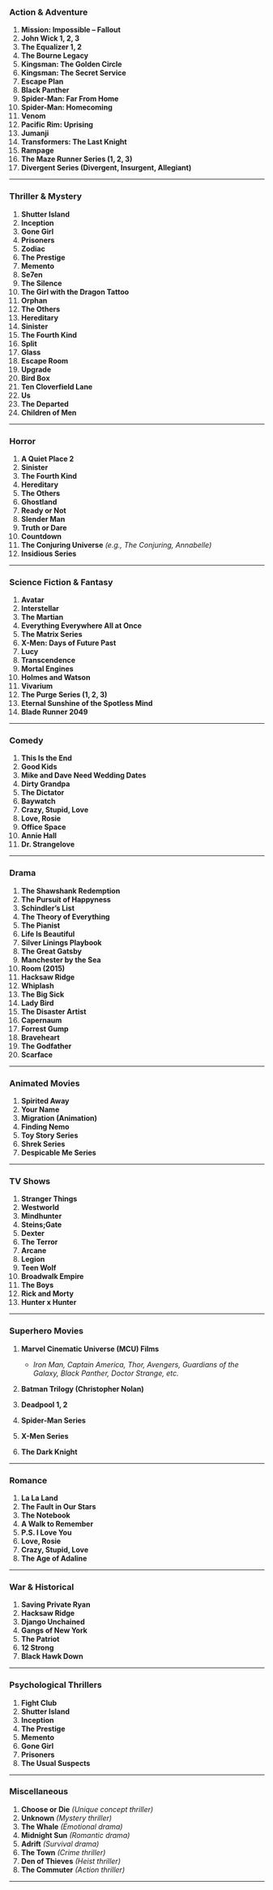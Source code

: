 
### **Action & Adventure**

1. **Mission: Impossible – Fallout**
2. **John Wick 1, 2, 3**
3. **The Equalizer 1, 2**
4. **The Bourne Legacy**
5. **Kingsman: The Golden Circle**
6. **Kingsman: The Secret Service**
7. **Escape Plan**
8. **Black Panther**
9. **Spider-Man: Far From Home**
10. **Spider-Man: Homecoming**
11. **Venom**
12. **Pacific Rim: Uprising**
13. **Jumanji**
14. **Transformers: The Last Knight**
15. **Rampage**
16. **The Maze Runner Series (1, 2, 3)**
17. **Divergent Series (Divergent, Insurgent, Allegiant)**

---

### **Thriller & Mystery**

1. **Shutter Island**
2. **Inception**
3. **Gone Girl**
4. **Prisoners**
5. **Zodiac**
6. **The Prestige**
7. **Memento**
8. **Se7en**
9. **The Silence**
10. **The Girl with the Dragon Tattoo**
11. **Orphan**
12. **The Others**
13. **Hereditary**
14. **Sinister**
15. **The Fourth Kind**
16. **Split**
17. **Glass**
18. **Escape Room**
19. **Upgrade**
20. **Bird Box**
21. **Ten Cloverfield Lane**
22. **Us**
23. **The Departed**
24. **Children of Men**

---

### **Horror**

1. **A Quiet Place 2**
2. **Sinister**
3. **The Fourth Kind**
4. **Hereditary**
5. **The Others**
6. **Ghostland**
7. **Ready or Not**
8. **Slender Man**
9. **Truth or Dare**
10. **Countdown**
11. **The Conjuring Universe** _(e.g., The Conjuring, Annabelle)_
12. **Insidious Series**

---

### **Science Fiction & Fantasy**

1. **Avatar**
2. **Interstellar**
3. **The Martian**
4. **Everything Everywhere All at Once**
5. **The Matrix Series**
6. **X-Men: Days of Future Past**
7. **Lucy**
8. **Transcendence**
9. **Mortal Engines**
10. **Holmes and Watson**
11. **Vivarium**
12. **The Purge Series (1, 2, 3)**
13. **Eternal Sunshine of the Spotless Mind**
14. **Blade Runner 2049**

---

### **Comedy**

1. **This Is the End**
2. **Good Kids**
3. **Mike and Dave Need Wedding Dates**
4. **Dirty Grandpa**
5. **The Dictator**
6. **Baywatch**
7. **Crazy, Stupid, Love**
8. **Love, Rosie**
9. **Office Space**
10. **Annie Hall**
11. **Dr. Strangelove**

---

### **Drama**

1. **The Shawshank Redemption**
2. **The Pursuit of Happyness**
3. **Schindler’s List**
4. **The Theory of Everything**
5. **The Pianist**
6. **Life Is Beautiful**
7. **Silver Linings Playbook**
8. **The Great Gatsby**
9. **Manchester by the Sea**
10. **Room (2015)**
11. **Hacksaw Ridge**
12. **Whiplash**
13. **The Big Sick**
14. **Lady Bird**
15. **The Disaster Artist**
16. **Capernaum**
17. **Forrest Gump**
18. **Braveheart**
19. **The Godfather**
20. **Scarface**

---

### **Animated Movies**

1. **Spirited Away**
2. **Your Name**
3. **Migration (Animation)**
4. **Finding Nemo**
5. **Toy Story Series**
6. **Shrek Series**
7. **Despicable Me Series**

---

### **TV Shows**

1. **Stranger Things**
2. **Westworld**
3. **Mindhunter**
4. **Steins;Gate**
5. **Dexter**
6. **The Terror**
7. **Arcane**
8. **Legion**
9. **Teen Wolf**
10. **Broadwalk Empire**
11. **The Boys**
12. **Rick and Morty**
13. **Hunter x Hunter**

---

### **Superhero Movies**

1. **Marvel Cinematic Universe (MCU) Films**
    
    - _Iron Man, Captain America, Thor, Avengers, Guardians of the Galaxy, Black Panther, Doctor Strange, etc._
    
2. **Batman Trilogy (Christopher Nolan)**
3. **Deadpool 1, 2**
4. **Spider-Man Series**
5. **X-Men Series**
6. **The Dark Knight**

---

### **Romance**

1. **La La Land**
2. **The Fault in Our Stars**
3. **The Notebook**
4. **A Walk to Remember**
5. **P.S. I Love You**
6. **Love, Rosie**
7. **Crazy, Stupid, Love**
8. **The Age of Adaline**

---

### **War & Historical**

1. **Saving Private Ryan**
2. **Hacksaw Ridge**
3. **Django Unchained**
4. **Gangs of New York**
5. **The Patriot**
6. **12 Strong**
7. **Black Hawk Down**

---

### **Psychological Thrillers**

1. **Fight Club**
2. **Shutter Island**
3. **Inception**
4. **The Prestige**
5. **Memento**
6. **Gone Girl**
7. **Prisoners**
8. **The Usual Suspects**

---

### **Miscellaneous**

1. **Choose or Die** _(Unique concept thriller)_
2. **Unknown** _(Mystery thriller)_
3. **The Whale** _(Emotional drama)_
4. **Midnight Sun** _(Romantic drama)_
5. **Adrift** _(Survival drama)_
6. **The Town** _(Crime thriller)_
7. **Den of Thieves** _(Heist thriller)_
8. **The Commuter** _(Action thriller)_

---

